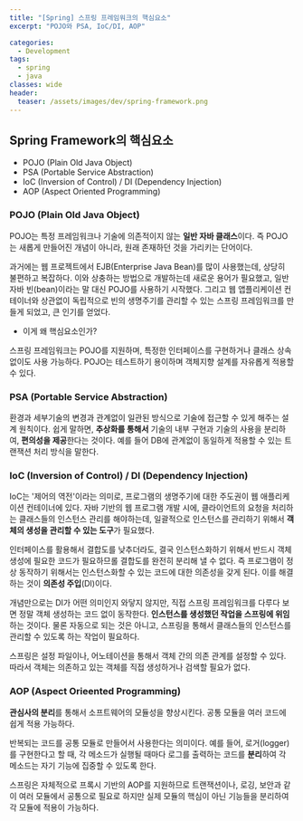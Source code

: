 ```yaml
---
title: "[Spring] 스프링 프레임워크의 핵심요소"
excerpt: "POJO와 PSA, IoC/DI, AOP"

categories:
  - Development
tags:
  - spring
  - java
classes: wide
header:
  teaser: /assets/images/dev/spring-framework.png
---
```


## Spring Framework의 핵심요소

- POJO (Plain Old Java Object)
- PSA (Portable Service Abstraction)
- IoC (Inversion of Control) / DI (Dependency Injection)
- AOP (Aspect Oriented Programming)

### POJO (Plain Old Java Object)

POJO는 특정 프레임워크나 기술에 의존적이지 않는 **일반 자바 클래스**이다. 즉 POJO는 새롭게 만들어진 개념이 아니라, 원래 존재하던 것을 가리키는 단어이다.

과거에는 웹 프로젝트에서 EJB(Enterprise Java Bean)를 많이 사용했는데, 상당히 불편하고 복잡하다. 이와 상충하는 방법으로 개발하는데 새로운 용어가 필요했고, 일반 자바 빈(bean)이라는 말 대신 POJO를 사용하기 시작했다. 그리고 웹 앱플리케이션 컨테이너와 상관없이 독립적으로 빈의 생명주기를 관리할 수 있는 스프링 프레임워크를 만들게 되었고, 큰 인기를 얻었다.

- 이게 왜 핵심요소인가?

스프링 프레임워크는 POJO를 지원하며, 특정한 인터페이스를 구현하거나 클래스 상속 없이도 사용 가능하다. POJO는 테스트하기 용이하며 객체지향 설계를 자유롭게 적용할 수 있다.

### PSA (Portable Service Abstraction)

환경과 세부기술의 변경과 관계없이 일관된 방식으로 기술에 접근할 수 있게 해주는 설계 원칙이다.
쉽게 말하면, **추상화를 통해서** 기술의 내부 구현과 기술의 사용을 분리하여, **편의성을 제공**한다는 것이다. 예를 들어 DB에 관계없이 동일하게 적용할 수 있는 트랜잭션 처리 방식을 말한다.

### IoC (Inversion of Control) / DI (Dependency Injection)

IoC는 '제어의 역전'이라는 의미로, 프로그램의 생명주기에 대한 주도권이 웹 애플리케이션 컨테이너에 있다. 자바 기반의 웹 프로그램 개발 시에, 클라이언트의 요청을 처리하는 클래스들의 인스턴스 관리를 해야하는데, 일괄적으로 인스턴스를 관리하기 위해서 **객체의 생성을 관리할 수 있는 도구**가 필요했다.

인터페이스를 활용해서 결합도를 낮추더라도, 결국 인스턴스화하기 위해서 반드시 객체 생성에 필요한 코드가 필요하므롤 결합도를 완전히 분리해 낼 수 없다. 즉 프로그램이 정상 동작하기 위해서는 인스턴스화할 수 있는 코드에 대한 의존성을 갖게 된다. 이를 해결하는 것이 **의존성 주입**(DI)이다.

개념만으로는 DI가 어떤 의미인지 와닿지 않지만, 직접 스프링 프레임워크를 다루다 보면 정말 객체 생성하는 코드 없이 동작한다. **인스턴스를 생성했던 작업을 스프링에 위임**하는 것이다. 물론 자동으로 되는 것은 아니고, 스프링을 통해서 클래스들의 인스턴스를 관리할 수 있도록 하는 작업이 필요하다.

스프링은 설정 파일이나, 어노테이션을 통해서 객체 간의 의존 관계를 설정할 수 있다. 따라서 객체는 의존하고 있는 객체를 직접 생성하거나 검색할 필요가 없다.

### AOP (Aspect Orieented Programming)

**관심사의 분리**를 통해서 소프트웨어의 모듈성을 향상시킨다. 공통 모듈을 여러 코드에 쉽게 적용 가능하다.

반복되는 코드를 공통 모듈로 만들어서 사용한다는 의미이다. 예를 들어, 로거(logger)를 구현한다고 할 때, 각 메소드가 실행될 때마다 로그를 출력하는 코드를 **분리**하여 각 메소드는 자기 기능에 집중할 수 있도록 한다.

스프링은 자체적으로 프록시 기반의 AOP를 지원하므로 트랜잭션이나, 로깅, 보안과 같이 여러 모듈에서 공통으로 필요로 하지만 실제 모듈의 핵심이 아닌 기능들을 분리하여 각 모듈에 적용이 가능하다.
